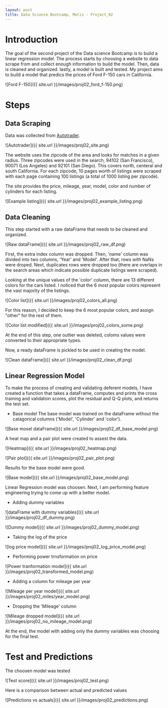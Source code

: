 ```yaml
---
layout: post
title: Data Science Bootcamp, Metis - Project_02
---
```


# Introduction

The goal of the second project of the Data science Bootcamp is to build a linear regression model. The process starts by choosing a website to data scrape from and collect enough information to build the model. Then, data is cleaned and organized. lastly, a model is built and tested. My project aims to build a model that predics the prices of Ford F-150 cars in California.

![Ford F-150]({{ site.url }}/images/proj02_ford_f-150.png)

# Steps

## Data Scraping
Data was collected from [Autotrader](http://autotrader.com).

![Autotrader]({{ site.url }}/images/proj02_site.png)

The website uses the zipcode of the area and looks for matches in a given radius. Three zipcodes were used in the search, 94102 (San Francisco), 90071 (Los Angeles) and 92101 (San Diego). This covers north, centeral and south California. For each zipcode, 10 pages worth of listings were scraped with each page containing 100 listings (a total of 1000 listing per zipcode).

The site provides the price, mileage, year, model, color and number of cylinders for each listing.

![Example listing]({{ site.url }}/images/proj02_example_listing.png)

## Data Cleaning
This step started with a raw dataFrame that needs to be cleaned and organized.

![Raw dataFrame]({{ site.url }}/images/proj02_raw_df.png)

First, the extra index column was dropped. Then, 'name' column was divided into two columns, 'Year' and 'Model'. After that, rows with NaNs were droped. Next, duplicates rows were dropped too (there are overlaps in the search areas which indicate possible duplicate listings were scraped).

Looking at the unique values of the 'color' column, there are 13 different colors for the cars listed. I noticed that the 6 most popular colors represent the vast majority of the listings.

![Color list]({{ site.url }}/images/proj02_colors_all.png)

For this reason, I decided to keep the 6 most popular colors, and assign "other" for the rest of them.

![Color list modified]({{ site.url }}/images/proj02_colors_some.png)

At the end of this step, one outlier was deleted, coloms values were converted to their appropriate types.

Now, a ready dataFrame is pickled to be used in creating the model.

![Clean dataFrame]({{ site.url }}/images/proj02_clean_df.png)

## Linear Regression Model
To make the process of creating and validating deferent models, I have created a function that takes a dataFrame, computes and prints the cross training and validatoin scores, plot the residual and Q-Q plots, and returns the test set.

- Base model
The base model was trained on the dataFrame without the catagorical columns ('Model', 'Cylinder' and 'color').

![Base mosel dataFrame]({{ site.url }}/images/proj02_df_base_model.png)

A heat map and a pair plot were created to assest the data.

![Heatmap]({{ site.url }}/images/proj02_heatmap.png)

![Pair plot]({{ site.url }}/images/proj02_pair_plot.png)

Results for the base model were good.

![Base model]({{ site.url }}/images/proj02_base_model.png)

Linear Regression model was choosen. Next, I am performing feature engineering trying to come up with a better model.

- Adding dummy variables

![dataFrame with dummy variables]({{ site.url }}/images/proj02_df_dummy.png)

![Dummy model]({{ site.url }}/images/proj02_dummy_model.png)

- Taking the log of the price

![log price model]({{ site.url }}/images/proj02_log_price_model.png)

- Performing power trnsformation on price

![Power tranformation model]({{ site.url }}/images/proj02_transformed_model.png)

- Adding a column for mileage per year

![Mileage per year model]({{ site.url }}/images/proj02_miles/year_model.png)

- Dropping the 'Mileage' column

![Mileage dropped model]({{ site.url }}/images/proj02_no_mileage_model.png)

At the end, the model with adding only the dummy variables was choosing for the final test.
  
# Test and Predictions

The choosen model was tested

![Test score]({{ site.url }}/images/proj02_test.png)

Here is a comparison between actual and predicted values

![Predictions vs actuals]({{ site.url }}/images/proj02_predictions.png)
